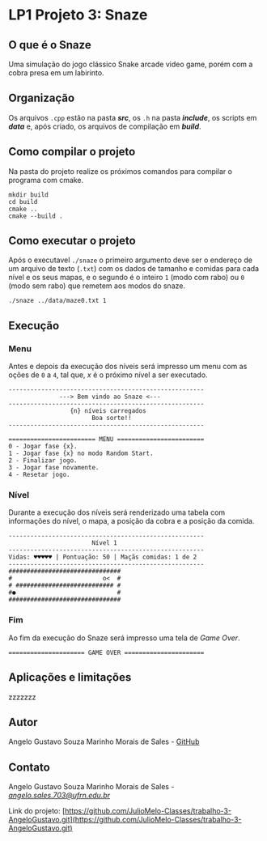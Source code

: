 # LP1 Projeto 3: Snaze

## O que é o Snaze
Uma simulação do jogo clássico Snake arcade video game, porém com a cobra presa em um labirinto.

## Organização
Os arquivos ```.cpp``` estão na pasta  **<em>src</em>**, os ```.h``` na pasta **<em>include</em>**, os scripts em **<em>data</em>** e, após criado, os arquivos de compilação em **<em>build</em>**.

## Como compilar o projeto
Na pasta do projeto realize os próximos comandos para compilar o programa com cmake.
```
mkdir build
cd build
cmake ..
cmake --build .
```

## Como executar o projeto
Após o executavel ```./snaze``` o primeiro argumento deve ser o endereço de um arquivo de texto (```.txt```) com os dados de tamanho e comidas para cada nível e os seus mapas, e o segundo é o inteiro ```1``` (modo com rabo) ou ```0``` (modo sem rabo) que remetem aos modos do snaze.
```
./snaze ../data/maze0.txt 1
```
## Execução
### Menu
Antes e depois da execução dos níveis será impresso um menu com as oções de ```0``` a ```4```, tal que, *x* é o próximo nível a ser executado.
```
------------------------------------------------------
              ---> Bem vindo ao Snaze <---
------------------------------------------------------
                 {n} níveis carregados
                       Boa sorte!!
------------------------------------------------------

======================== MENU ========================
0 - Jogar fase {x}.
1 - Jogar fase {x} no modo Random Start.
2 - Finalizar jogo.
3 - Jogar fase novamente.
4 - Resetar jogo.
```
### Nível
Durante a execução dos níveis será renderizado uma tabela com informações do nível, o mapa, a posição da cobra e a posição da comida.
```
------------------------------------------------------
                       Nível 1                
------------------------------------------------------
Vidas: ♥♥♥♥♥ | Pontuação: 50 | Maçãs comidas: 1 de 2
------------------------------------------------------
###############################
#                         o<  #
# ########################### #
#●                            #
###############################
```
### Fim
Ao fim da execução do Snaze será impresso uma tela de *Game Over*.
```
===================== GAME OVER ======================
```
## Aplicações e limitações
zzzzzzz
## Autor

Angelo Gustavo Souza Marinho Morais de Sales -
[GitHub](https://github.com/AngeloGustavo)

## Contato

Angelo Gustavo Souza Marinho Morais de Sales -
*<angelo.sales.703@ufrn.edu.br>*

Link do projeto: [https://github.com/JulioMelo-Classes/trabalho-3-AngeloGustavo.git](https://github.com/JulioMelo-Classes/trabalho-3-AngeloGustavo.git)
